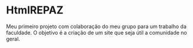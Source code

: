 # HtmlREPAZ
Meu primeiro projeto com colaboração do meu grupo para um trabalho da faculdade. O objetivo é a criação de um site que seja útil a comunidade no geral. 
